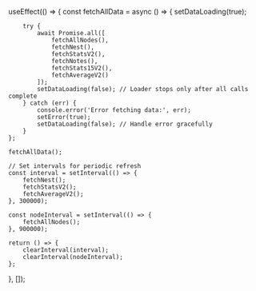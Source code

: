 useEffect(() => {
    const fetchAllData = async () => {
        setDataLoading(true);

        try {
            await Promise.all([
                fetchAllNodes(),
                fetchNest(),
                fetchStatsV2(),
                fetchNotes(),
                fetchStats15V2(),
                fetchAverageV2()
            ]);
            setDataLoading(false); // Loader stops only after all calls complete
        } catch (err) {
            console.error('Error fetching data:', err);
            setError(true);
            setDataLoading(false); // Handle error gracefully
        }
    };

    fetchAllData();

    // Set intervals for periodic refresh
    const interval = setInterval(() => {
        fetchNest();
        fetchStatsV2();
        fetchAverageV2();
    }, 300000);

    const nodeInterval = setInterval(() => {
        fetchAllNodes();
    }, 900000);

    return () => {
        clearInterval(interval);
        clearInterval(nodeInterval);
    };
}, []);
